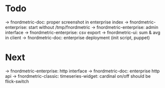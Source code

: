 
Todo
====

  → fnordmetric-doc: proper screenshot in enterprise index
  → fnordmetric-enterprise: start without /tmp/fnordmetric
  → fnordmetric-enterprise: admin interface
  → fnordmetric-enterprise: csv export
  → fnordmetric-ui: sum & avg in client
  → fnordmetric-doc: enterprise deployment (init script, puppet)


Next
====

  → fnordmetric-enterprise: http interface
  → fnordmetric-doc: enterprise http api
  → fnordmetric-classic: timeseries-widget: cardinal on/off should be flick-switch
